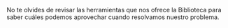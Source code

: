 No te olvides de revisar las herramientas que nos ofrece la Biblioteca para saber cuáles podemos aprovechar cuando resolvamos nuestro problema.
